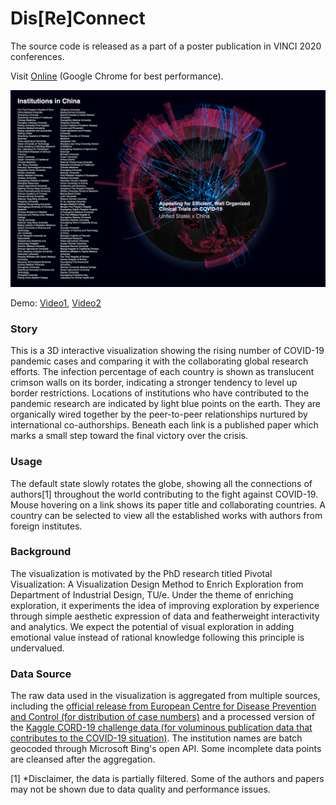 # Dis\[Re\]Connect

The source code is released as a part of a poster publication in VINCI 2020 conferences. 

Visit [Online](http://exhibition.wei.ski/dis-re-connect) (Google Chrome for best performance).

![Preview](public/assets/China_US_paper.png)

Demo: [Video1](https://www.youtube.com/watch?v=Glei5vPQOwA),
[Video2](https://www.youtube.com/watch?v=gfUw4OkkDTE)

### Story 
This is a 3D interactive visualization showing the rising number of COVID-19 pandemic cases and comparing it with the collaborating global research efforts. The infection percentage of each country is shown as translucent crimson walls on its border, indicating a stronger tendency to level up border restrictions. Locations of institutions who have contributed to the pandemic research are indicated by light blue points on the earth. They are organically wired together by the peer-to-peer relationships nurtured by international co-authorships. Beneath each link is a published paper which marks a small step toward the final victory over the crisis. 

### Usage
The default state slowly rotates the globe, showing all the connections of authors[1] throughout the world contributing to the fight against COVID-19. Mouse hovering on a link shows its paper title and collaborating countries. A country can be selected to view all the established works with authors from foreign institutes.

### Background
The visualization is motivated by the PhD research titled Pivotal Visualization: A Visualization Design Method to Enrich Exploration from Department of Industrial Design, TU/e. Under the theme of enriching exploration, it experiments the idea of improving exploration by experience through simple aesthetic expression of data and featherweight interactivity and analytics. We expect the potential of visual exploration in adding emotional value instead of rational knowledge following this principle is undervalued.

### Data Source
The raw data used in the visualization is aggregated from multiple sources, including the [official release from European Centre for Disease Prevention and Control (for distribution of case numbers)](https://www.ecdc.europa.eu/en/publications-data/download-todays-data-geographic-distribution-covid-19-cases-worldwide) and a processed version of the [Kaggle CORD-19 challenge data (for voluminous publication data that contributes to the COVID-19 situation)](https://www.kaggle.com/pgromano/cord19-paper-and-author-extract/metadata). The institution names are batch geocoded through Microsoft Bing's open API. Some incomplete data points are cleansed after the aggregation.

[1] *Disclaimer, the data is partially filtered. Some of the authors and papers may not be shown due to data quality and performance issues.